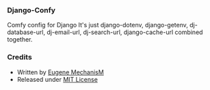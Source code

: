 ### Django-Confy
Comfy config for Django
It's just django-dotenv, django-getenv, dj-database-url, dj-email-url, dj-search-url, django-cache-url combined together.
### Credits
- Written by [Eugene MechanisM](https://mechanism.name)
- Released under [MIT License](http://www.opensource.org/licenses/mit-license.php)
